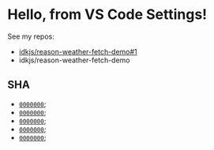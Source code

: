 # Hello, from VS Code Settings!

See my repos:

- [idkjs/reason-weather-fetch-demo#1](https://github.com/idkjs/reason-weather-fetch-demo/issues/1)
- idkjs/reason-weather-fetch-demo

## SHA

- [`0000000`](https://github.com/idkjs/reason-weather-fetch-demo/commit/00000000);
- [`0000000`](https://github.com/idkjs/reason-weather-fetch-demo/commit/000000000);
- [`0000000`](https://github.com/idkjs/reason-weather-fetch-demo/commit/0000000000);
- [`0000000`](https://github.com/idkjs/reason-weather-fetch-demo/commit/00000000000);
- [`0000000`](https://github.com/idkjs/reason-weather-fetch-demo/commit/000000000000);
